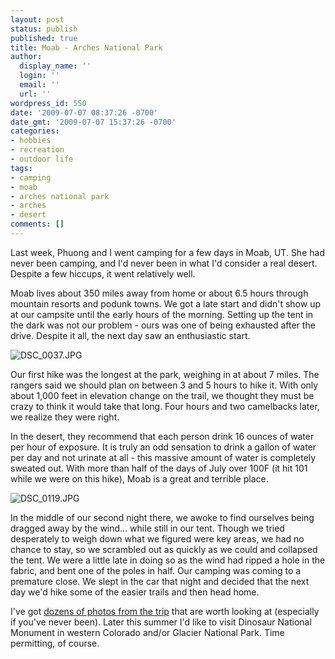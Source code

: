 ```yaml
---
layout: post
status: publish
published: true
title: Moab - Arches National Park
author:
  display_name: ''
  login: ''
  email: ''
  url: ''
wordpress_id: 550
date: '2009-07-07 08:37:26 -0700'
date_gmt: '2009-07-07 15:37:26 -0700'
categories:
- hobbies
- recreation
- outdoor life
tags:
- camping
- moab
- arches national park
- arches
- desert
comments: []
---
```

Last week, Phuong and I went camping for a few days in Moab, UT.  She had never been camping, and I'd never been in what I'd consider a real desert.  Despite a few hiccups, it went relatively well.

Moab lives about 350 miles away from home or about 6.5 hours through mountain resorts and podunk towns.  We got a late start and didn't show up at our campsite until the early hours of the morning.  Setting up the tent in the dark was not our problem - ours was one of being exhausted after the drive.  Despite it all, the next day saw an enthusiastic start.

![DSC_0037.JPG](http://farm4.static.flickr.com/3636/3684152511_e89229e5fd.jpg)

Our first hike was the longest at the park, weighing in at about 7 miles.  The rangers said we should plan on between 3 and 5 hours to hike it.  With only about 1,000 feet in elevation change on the trail, we thought they must be crazy to think it would take that long.  Four hours and two camelbacks later, we realize they were right.

In the desert, they recommend that each person drink 16 ounces of water per hour of exposure.  It is truly an odd sensation to drink a gallon of water per day and not urinate at all - this massive amount of water is completely sweated out.  With more than half of the days of July over 100F (it hit 101 while we were on this hike), Moab is a great and terrible place.

![DSC_0119.JPG](http://farm3.static.flickr.com/2503/3685073716_44f898b9be.jpg)

In the middle of our second night there, we awoke to find ourselves being dragged away by the wind... while still in our tent.  Though we tried desperately to weigh down what we figured were key areas, we had no chance to stay, so we scrambled out as quickly as we could and collapsed the tent.  We were a little late in doing so as the wind had ripped a hole in the fabric, and bent one of the poles in half.  Our camping was coming to a premature close.  We slept in the car that night and decided that the next day we'd hike some of the easier trails and then head home.

I've got [dozens of photos from the trip](http://www.flickr.com/photos/danlecocq/sets/72157620767013871/) that are worth looking at (especially if you've never been).  Later this summer I'd like to visit Dinosaur National Monument in western Colorado and/or Glacier National Park.  Time permitting, of course.
